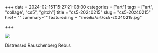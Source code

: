 +++
date = 2024-02-15T15:27:21-08:00
categories = ["art"]
tags = ["art", "collage", "cs5", "glitch"]
title = "cs5-20240215"
slug = "cs5-20240215"
href= ""
summary=""
featuredimg = "/media/art/cs5-20240215.jpg"

+++

<img src="/media/art/cs5-20240215.jpg" />

Distressed Rauschenberg Rebus
